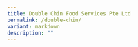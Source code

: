 ```yaml
---
title: Double Chin Food Services Pte Ltd
permalink: /double-chin/
variant: markdown
description: ""
---
```

